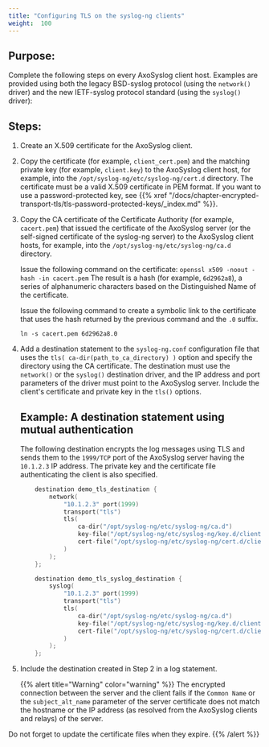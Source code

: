 ```yaml
---
title: "Configuring TLS on the syslog-ng clients"
weight:  100
---
```

<!-- DISCLAIMER: This file is based on the syslog-ng Open Source Edition documentation https://github.com/balabit/syslog-ng-ose-guides/commit/2f4a52ee61d1ea9ad27cb4f3168b95408fddfdf2 and is used under the terms of The syslog-ng Open Source Edition Documentation License. The file has been modified by Axoflow. -->


## Purpose:

Complete the following steps on every AxoSyslog client host. Examples are provided using both the legacy BSD-syslog protocol (using the `network()` driver) and the new IETF-syslog protocol standard (using the `syslog()` driver):



## Steps:

1.  Create an X.509 certificate for the AxoSyslog client.

2.  Copy the certificate (for example, `client_cert.pem`) and the matching private key (for example, `client.key`) to the AxoSyslog client host, for example, into the `/opt/syslog-ng/etc/syslog-ng/cert.d` directory. The certificate must be a valid X.509 certificate in PEM format. If you want to use a password-protected key, see {{% xref "/docs/chapter-encrypted-transport-tls/tls-password-protected-keys/_index.md" %}}.

3.  Copy the CA certificate of the Certificate Authority (for example, `cacert.pem`) that issued the certificate of the AxoSyslog server (or the self-signed certificate of the syslog-ng server) to the AxoSyslog client hosts, for example, into the `/opt/syslog-ng/etc/syslog-ng/ca.d` directory.
    
    Issue the following command on the certificate: `openssl x509 -noout -hash -in cacert.pem` The result is a hash (for example, `6d2962a8`), a series of alphanumeric characters based on the Distinguished Name of the certificate.
    
    Issue the following command to create a symbolic link to the certificate that uses the hash returned by the previous command and the `.0` suffix.
    
    `ln -s cacert.pem 6d2962a8.0`

4.  Add a destination statement to the `syslog-ng.conf` configuration file that uses the `tls( ca-dir(path_to_ca_directory) )` option and specify the directory using the CA certificate. The destination must use the `network()` or the `syslog()` destination driver, and the IP address and port parameters of the driver must point to the AxoSyslog server. Include the client's certificate and private key in the `tls()` options.
    
    
    ## Example: A destination statement using mutual authentication
    
    The following destination encrypts the log messages using TLS and sends them to the `1999/TCP` port of the AxoSyslog server having the `10.1.2.3` IP address. The private key and the certificate file authenticating the client is also specified.
    
    ```c
        destination demo_tls_destination {
            network(
                "10.1.2.3" port(1999)
                transport("tls")
                tls(
                    ca-dir("/opt/syslog-ng/etc/syslog-ng/ca.d")
                    key-file("/opt/syslog-ng/etc/syslog-ng/key.d/client.key")
                    cert-file("/opt/syslog-ng/etc/syslog-ng/cert.d/client_cert.pem")
                )
            );
        };
    ```
    
    ```c
        destination demo_tls_syslog_destination {
            syslog(
                "10.1.2.3" port(1999)
                transport("tls")
                tls(
                    ca-dir("/opt/syslog-ng/etc/syslog-ng/ca.d")
                    key-file("/opt/syslog-ng/etc/syslog-ng/key.d/client.key")
                    cert-file("/opt/syslog-ng/etc/syslog-ng/cert.d/client_cert.pem")
                )
            ); 
        };
    ```
    

5.  Include the destination created in Step 2 in a log statement.
    
    {{% alert title="Warning" color="warning" %}}
The encrypted connection between the server and the client fails if the `Common Name` or the `subject_alt_name` parameter of the server certificate does not match the hostname or the IP address (as resolved from the AxoSyslog clients and relays) of the server.
    
Do not forget to update the certificate files when they expire.
    {{% /alert %}}

